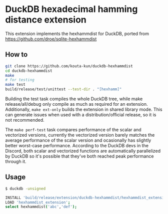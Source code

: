 # DuckDB hexadecimal hamming distance extension

This extension implements the hexhammdist for DuckDB, ported from https://github.com/droe/sqlite-hexhammdist

## How to
```bash
git clone https://github.com/kouta-kun/duckdb-hexhammdist
cd duckdb-hexhammdist
make
# for testing
make test
build/release/test/unittest --test-dir . "[hexhamm]"
```

Building the test task compiles the whole DuckDB tree, while make release/all/debug only compile as much as required for an extension. Additionally, `make ext-only` builds the extension in shared library mode. This can generate issues when used with a distribution/official release, so it is not recommended.

The `make perf-test` task compares performance of the scalar and vectorized versions, currently the vectorized version barely matches the average performance of the scalar version and ocasionally has slightly better worst-case performance. According to the DuckDB devs in the Discord, both scalar and vectorized functions are automatically parallelized by DuckDB so it's possible that they've both reached peak performance through it.

## Usage
```bash
$ duckdb -unsigned

INSTALL 'build/release/extension/duckdb-hexhammdist/hexhammdist_extension.duckdb_extension';
LOAD 'hexhammdist_extension';
select hexhammdist('abc','def');
```